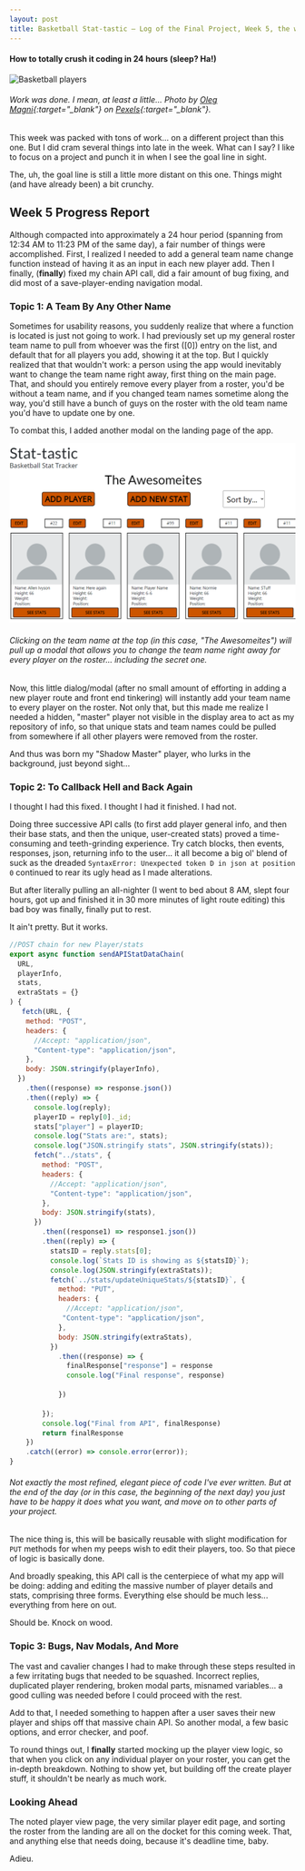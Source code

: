 ```yaml
---
layout: post
title: Basketball Stat-tastic — Log of the Final Project, Week 5, the worst sequel
---
```

#### How to totally crush it coding in 24 hours (sleep? Ha!)

![Basketball players](/images/bball5.jpg)

###### *Work was done. I mean, at least a little... Photo by [Oleg Magni](https://www.pexels.com/@oleg-magni?utm_content=attributionCopyText&utm_medium=referral&utm_source=pexels){:target="_blank"} on [Pexels](https://www.pexels.com/photo/silhouette-photo-of-basketball-hoop-1040482/?utm_content=attributionCopyText&utm_medium=referral&utm_source=pexels){:target="_blank"}.* 


This week was packed with tons of work... on a different project than this one. But I did cram several things into late in the week. What can I say? I like to focus on a project and punch it in when I see the goal line in sight. 

The, uh, the goal line is still a little more distant on this one. Things might (and have already been) a bit crunchy.

## Week 5 Progress Report

Although compacted into approximately a 24 hour period (spanning from 12:34 AM to 11:23 PM of the same day), a fair number of things were accomplished. First, I realized I needed to add a general team name change function instead of having it as an input in each new player add. Then I finally, (**finally**) fixed my chain API call, did a fair amount of bug fixing, and did most of a save-player-ending navigation modal.

### Topic 1: A Team By Any Other Name

Sometimes for usability reasons, you suddenly realize that where a function is located is just not going to work. I had previously set up my general roster team name to pull from whoever was the first ([0]) entry on the list, and default that for all players you add, showing it at the top. But I quickly realized that that wouldn't work: a person using the app would inevitably want to change the team name right away, first thing on the main page. That, and should you entirely remove every player from a roster, you'd be without a team name, and if you changed team names sometime along the way, you'd still have a bunch of guys on the roster with the old team name you'd have to update one by one.

To combat this, I added another modal on the landing page of the app.

![Create Player Page](/images/teamLanding1.png)

###### *Clicking on the team name at the top (in this case, "The Awesomeites") will pull up a modal that allows you to change the team name right away for every player on the roster... including the secret one.*

Now, this little dialog/modal (after no small amount of efforting in adding a new player route and front end tinkering) will instantly add your team name to every player on the roster. Not only that, but this made me realize I needed a hidden, "master" player not visible in the display area to act as my repository of info, so that unique stats and team names could be pulled from somewhere if all other players were removed from the roster.

And thus was born my "Shadow Master" player, who lurks in the background, just beyond sight...


### Topic 2: To Callback Hell and Back Again

I thought I had this fixed. I thought I had it finished. I had not.

Doing three successive API calls (to first add player general info, and then their base stats, and then the unique, user-created stats) proved a time-consuming and teeth-grinding experience. Try catch blocks, then events, responses, json, returning info to the user... it all become a big ol' blend of suck as the dreaded `SyntaxError: Unexpected token D in json at position 0` continued to rear its ugly head as I made alterations. 

But after literally pulling an all-nighter (I went to bed about 8 AM, slept four hours, got up and finished it in 30 more minutes of light route editing) this bad boy was finally, finally put to rest.

It ain't pretty. But it works.

```javascript
//POST chain for new Player/stats
export async function sendAPIStatDataChain(
  URL,
  playerInfo,
  stats,
  extraStats = {}
) {
   fetch(URL, {
    method: "POST",
    headers: {
      //Accept: "application/json",
      "Content-type": "application/json",
    },
    body: JSON.stringify(playerInfo),
  })
    .then((response) => response.json())
    .then((reply) => {
      console.log(reply);
      playerID = reply[0]._id;
      stats["player"] = playerID;
      console.log("Stats are:", stats);
      console.log("JSON.stringify stats", JSON.stringify(stats));
      fetch("../stats", {
        method: "POST",
        headers: {
          //Accept: "application/json",
          "Content-type": "application/json",
        },
        body: JSON.stringify(stats),
      })
        .then((response1) => response1.json())
        .then((reply) => {
          statsID = reply.stats[0];
          console.log(`Stats ID is showing as ${statsID}`);
          console.log(JSON.stringify(extraStats));
          fetch(`../stats/updateUniqueStats/${statsID}`, {
            method: "PUT",
            headers: {
              //Accept: "application/json",
             "Content-type": "application/json",
            },
            body: JSON.stringify(extraStats),
          })
            .then((response) => {
              finalResponse["response"] = response
              console.log("Final response", response)
              
            })

        });
        console.log("Final from API", finalResponse)
        return finalResponse
    })
    .catch((error) => console.error(error));
}
```
###### *Not exactly the most refined, elegant piece of code I've ever written. But at the end of the day (or in this case, the beginning of the next day) you just have to be happy it does what you want, and move on to other parts of your project.*

The nice thing is, this will be basically reusable with slight modification for `PUT` methods for when my peeps wish to edit their players, too. So that piece of logic is basically done. 

And broadly speaking, this API call is the centerpiece of what my app will be doing: adding and editing the massive number of player details and stats, comprising three forms. Everything else should be much less... everything from here on out.

Should be. Knock on wood.

### Topic 3: Bugs, Nav Modals, And More

The vast and cavalier changes I had to make through these steps resulted in a few irritating bugs that needed to be squashed. Incorrect replies, duplicated player rendering, broken modal parts, misnamed variables... a good culling was needed before I could proceed with the rest.

Add to that, I needed something to happen after a user saves their new player and ships off that massive chain API. So another modal, a few basic options, and error checker, and poof.

To round things out, I **finally** started mocking up the player view logic, so that when you click on any individual player on your roster, you can get the in-depth breakdown. Nothing to show yet, but building off the create player stuff, it shouldn't be nearly as much work.

### Looking Ahead

The noted player view page, the very similar player edit page, and sorting the roster from the landing are all on the docket for this coming week. That, and anything else that needs doing, because it's deadline time, baby. 

Adieu. 